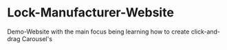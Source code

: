 # Lock-Manufacturer-Website
Demo-Website with the main focus being learning how to create click-and-drag Carousel's
